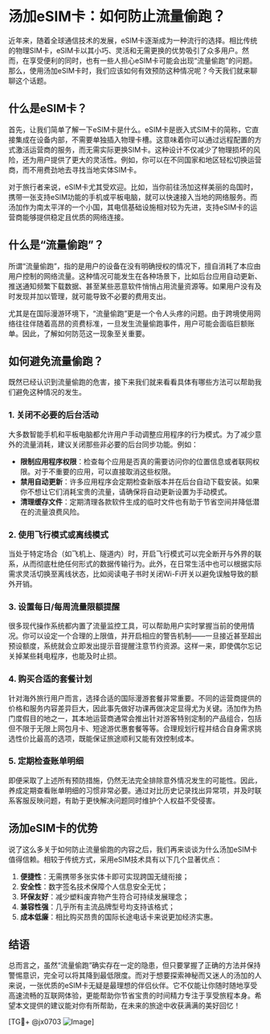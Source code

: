 # 汤加eSIM卡：如何防止流量偷跑？

近年来，随着全球通信技术的发展，eSIM卡逐渐成为一种流行的选择。相比传统的物理SIM卡，eSIM卡以其小巧、灵活和无需更换的优势吸引了众多用户。然而，在享受便利的同时，也有一些人担心eSIM卡可能会出现“流量偷跑”的问题。那么，使用汤加eSIM卡时，我们应该如何有效预防这种情况呢？今天我们就来聊聊这个话题。

## 什么是eSIM卡？

首先，让我们简单了解一下eSIM卡是什么。eSIM卡是嵌入式SIM卡的简称，它直接集成在设备内部，不需要单独插入物理卡槽。这意味着你可以通过远程配置的方式激活运营商的服务，而无需实际更换SIM卡。这种设计不仅减少了物理损坏的风险，还为用户提供了更大的灵活性。例如，你可以在不同国家和地区轻松切换运营商，而不用费劲地去寻找当地实体SIM卡。

对于旅行者来说，eSIM卡尤其受欢迎。比如，当你前往汤加这样美丽的岛国时，携带一张支持eSIM功能的手机或平板电脑，就可以快速接入当地的网络服务。而汤加作为南太平洋的一个小国，其电信基础设施相对较为先进，支持eSIM卡的运营商能够提供稳定且优质的网络连接。

## 什么是“流量偷跑”？

所谓“流量偷跑”，指的是用户的设备在没有明确授权的情况下，擅自消耗了本应由用户控制的网络流量。这种情况可能发生在各种场景下，比如后台应用自动更新、推送通知频繁下载数据、甚至某些恶意软件悄悄占用流量资源等。如果用户没有及时发现并加以管理，就可能导致不必要的费用支出。

尤其是在国际漫游环境下，“流量偷跑”更是一个令人头疼的问题。由于跨境使用网络往往伴随着高昂的资费标准，一旦发生流量偷跑事件，用户可能会面临巨额账单。因此，了解如何防范这一现象至关重要。

## 如何避免流量偷跑？

既然已经认识到流量偷跑的危害，接下来我们就来看看具体有哪些方法可以帮助我们避免这种情况的发生。

### 1. 关闭不必要的后台活动

大多数智能手机和平板电脑都允许用户手动调整应用程序的行为模式。为了减少意外的流量消耗，建议关闭那些非必要的后台同步功能。例如：

- **限制应用程序权限**：检查每个应用是否真的需要访问你的位置信息或者联网权限。对于不重要的应用，可以直接取消这些权限。
- **禁用自动更新**：许多应用程序会定期检查新版本并在后台自动下载安装。如果你不想让它们消耗宝贵的流量，请确保将自动更新设置为手动模式。
- **清理缓存文件**：定期清理各款软件生成的临时文件也有助于节省空间并降低潜在的流量浪费风险。

### 2. 使用飞行模式或离线模式

当处于特定场合（如飞机上、隧道内）时，开启飞行模式可以完全断开与外界的联系，从而彻底杜绝任何形式的数据传输行为。此外，在日常生活中也可以根据实际需求灵活切换至离线状态，比如阅读电子书时关闭Wi-Fi开关以避免误触导致的额外开销。

### 3. 设置每日/每周流量限额提醒

很多现代操作系统都内置了流量监控工具，可以帮助用户实时掌握当前的使用情况。你可以设定一个合理的上限值，并开启相应的警告机制——一旦接近甚至超出预设额度，系统就会立即发出提示音提醒注意节约资源。这样一来，即使偶尔忘记关掉某些耗电程序，也能及时止损。

### 4. 购买合适的套餐计划

针对海外旅行用户而言，选择合适的国际漫游套餐非常重要。不同的运营商提供的价格和服务内容差异巨大，因此事先做好功课再做决定显得尤为关键。汤加作为热门度假目的地之一，其本地运营商通常会推出针对游客特别定制的产品组合，包括但不限于无限上网包月卡、短途游优惠套餐等等。合理规划行程并结合自身需求挑选性价比最高的选项，既能保证旅途顺利又能有效控制成本。

### 5. 定期检查账单明细

即便采取了上述所有预防措施，仍然无法完全排除意外情况发生的可能性。因此，养成定期查看账单明细的习惯非常必要。通过对比历史记录找出异常项，并及时联系客服反映问题，有助于更快解决问题同时维护个人权益不受侵害。

## 汤加eSIM卡的优势

说了这么多关于如何防止流量偷跑的内容之后，我们再来谈谈为什么汤加eSIM卡值得信赖。相较于传统方式，采用eSIM技术具有以下几个显著优点：

1. **便捷性**：无需携带多张实体卡即可实现跨国无缝衔接；
2. **安全性**：数字签名技术保障个人信息安全无忧；
3. **环保友好**：减少塑料废弃物产生符合可持续发展理念；
4. **兼容性强**：几乎所有主流品牌型号均支持该格式；
5. **成本低廉**：相比购买昂贵的国际长途电话卡来说更加经济实惠。

## 结语

总而言之，虽然“流量偷跑”确实存在一定的隐患，但只要掌握了正确的方法并保持警惕意识，完全可以将其降到最低限度。而对于想要探索神秘而又迷人的汤加的人来说，一张优质的eSIM卡无疑是最理想的伴侣伙伴。它不仅能让你随时随地享受高速流畅的互联网体验，更能帮助你节省宝贵的时间精力专注于享受旅程本身。希望本文提供的建议能对你有所帮助，在未来的旅途中收获满满的美好回忆！

[TG💪+ @jx0703 ![Image](https://github.com/user-attachments/assets/dbca1d08-cadb-493c-b0ec-ad6f7a83f270)]